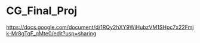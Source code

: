 # CG_Final_Proj

https://docs.google.com/document/d/1RQy2hXY9WiHubzVM1SHpc7x22Fmjk-Mr8gTqF_qMte0/edit?usp=sharing
